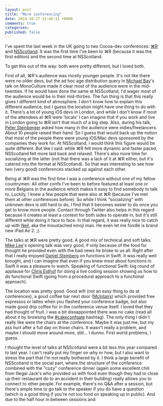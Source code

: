 ```yaml
---
layout: post
title: "More conferencing"
date: 2014-10-27 15:46:11 +0000
comments: true
categories:
published: false
---
```


I've spent the last week in the UK going to two Cocoa-dev conferences: [⌘R](http://cmdrconf.com) and [NSScotland](http://nsscotland.com). It was the first time I've been to ⌘R (because it was the first edition) and the second time at NSScotland.

To get this out of the way: both were pretty different, but I loved both.

First of all, ⌘R's audience was mostly younger people. It's not like there were no older devs, but the ad hoc age distribution query in [Michael Bay](http://)'s talk on MonoCulture made it clear most of the audience were in the mid-twenties. If he would have done the same at NSScotland, I'd wager most of the audience would be in their mid-thirties. The fun thing is that this really gives I different kind of atmosphere. I don't know how to explain this different audience, but I guess the location might have one thing to do with it. There's a lot of young iOS devs in London, and while I don't know if most of the attendees at ⌘R were 'locals' I can imagine that if you work and live in London going to ⌘R isn't that much of a big step. Also, during his talk, [Peter Steinberger](http://) asked how many in the audience were indies/freelancers. About 10 people raised their hand. So I guess that would back up the notion that most of the people there were young iOS/Mac devs sponsored by the companies they work for. At NSScotland, I would think this figure would be quite different. But like I said: while ⌘R felt more dynamic and faster paced, NSScotland felt more laid back and relaxed. There's also more time for socializing at the latter (not that there was a lack of it at ⌘R either, but it's catered into the format at NSScotland). So that was interesting to see how two (very good) conferences stacked up against each other.

Being at ⌘R was the first time I was a conference without one of my fellow countrymen. All other confs I've been to before featured at least one or more Belgians in the audience which makes it easy to find somebody to talk to. Luckily, I knew a few people that were also at ⌘R (because I've met them at other conferences before). So while I think "socializing" with unknown devs is still hard to do, I find that it becomes easier to do once you get to know more people. Contact through Twitter also helps in this regard because it creates at least a context for both sides to operate in, but it's still different while doing it face to face. In that regard, it was really nice to catch up with [Neil](http://), aka the moustached emoji man. He even let me fondle is brand new iPad Air 2. ;).

The talks at ⌘R were pretty good. A good mix of technical and soft talks. [Mike Lee](http://twitter.com/bmf)'s opening talk was very good, if only because of the food for thought he provided even with the bad news he broke to us all. Right after that I really enjoyed [Daniel Steinberg](http://twitter.com/dimsumthinking) on functions in Swift. It was really well brought, and I can imagine that even if you knew most about functions in Swift it was a pleasure to watch. Speaking of functional Swift: big round of applause for [Chris Eidhof](http://twitter.com/chriseidhof) for doing a live coding session showing us how to do functional Swift (going from a procedural approach to a functional approach).

The location was pretty good. Good wifi (not an easy thing to do at conferences), a good coffee bar next door ([McIntairs](http://)) which provided free espressos or lattes when you flashed your conference badge, but also made good drip coffee for in the conference venue itself. I loved that they had thought of fruit. I was a bit dissappointed there was no cake (read all about it by browsing the [#cakeconfgate](http://) hashtag). The only thing I didn't really like were the chairs at the conference. Maybe it was just me, but my ass hurt after a full day on those chairs. It wasn't really a problem, and maybe I should move around more, still... I dunno. First world problems, I guess.

I thought the level of talks at NSScotland were a bit less this year compared to last year. I can't really put my finger on why or how, but I also want to stress the part that I'm not really bothered by it. I think a large benefit of NSScotland is the social part, where the structure of the conference combined with the "cozy" conference dinner (again some excellent chili from Illegal Jack's who provided us with food even though they had to close up their restaurant do to an accident in their building) really allows you to connect to other people. For example, there's no Q&A after a session, but there's ample time to go talk to the speaker if you do have a question (which is a good thing if you're not too fond on speaking up in public). And due to the half hour in between sessions and
